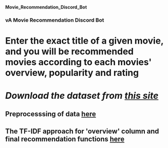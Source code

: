 #### Movie_Recommendation_Discord_Bot ####


### vA Movie Recommendation Discord Bot ###

# Enter the exact title of a given movie, and you will be recommended movies according to each movies' overview, popularity and rating #

# _Download the dataset from [this site](https://www.kaggle.com/tmdb/tmdb-movie-metadata)_ #

## Preprocesssing of data [here](https://github.com/Innovators-Hub/Movie_Recommendation_Discord_Bot/blob/main/Movie%20Recommendation/preprocessing.py) ##


## The TF-IDF approach for 'overview' column and final recommendation functions [here](https://github.com/Innovators-Hub/Movie_Recommendation_Discord_Bot/blob/main/Movie%20Recommendation/overview_recommend.py) ##
